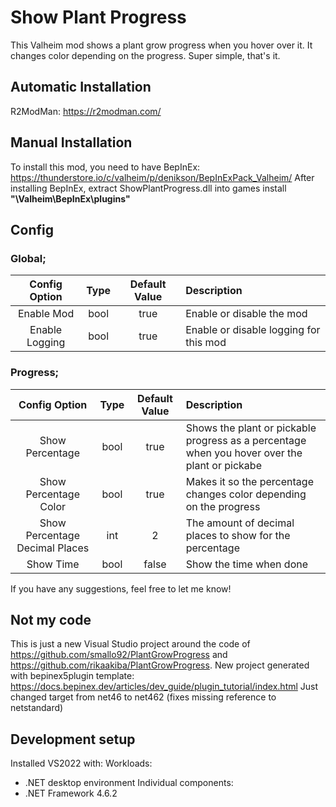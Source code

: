 # Show Plant Progress
This Valheim mod shows a plant grow progress when you hover over it. It changes color depending on the progress. Super simple, that's it.

## Automatic Installation
R2ModMan: https://r2modman.com/

## Manual Installation
To install this mod, you need to have BepInEx: https://thunderstore.io/c/valheim/p/denikson/BepInExPack_Valheim/
After installing BepInEx, extract ShowPlantProgress.dll into games install **"\Valheim\BepInEx\plugins"**

## Config

### Global;
| Config Option | Type | Default Value | Description |
|:-------------:|:-----------:|:-----------:|:-----------|
| Enable Mod | bool | true | Enable or disable the mod |
| Enable Logging | bool | true | Enable or disable logging for this mod |

### Progress;
| Config Option | Type | Default Value | Description |
|:-----------:|:-----------:|:-----------:|:-----------|
| Show Percentage | bool | true | Shows the plant or pickable progress as a percentage when you hover over the plant or pickabe |
| Show Percentage Color | bool | true | Makes it so the percentage changes color depending on the progress |
| Show Percentage Decimal Places | int | 2 | The amount of decimal places to show for the percentage |
| Show Time | bool | false | Show the time when done |

If you have any suggestions, feel free to let me know!

## Not my code
This is just a new Visual Studio project around the code of https://github.com/smallo92/PlantGrowProgress and https://github.com/rikaakiba/PlantGrowProgress.
New project generated with bepinex5plugin template: https://docs.bepinex.dev/articles/dev_guide/plugin_tutorial/index.html
Just changed target from net46 to net462 (fixes missing reference to netstandard)

## Development setup
Installed VS2022 with:
Workloads:
- .NET desktop environment
Individual components:
- .NET Framework 4.6.2
